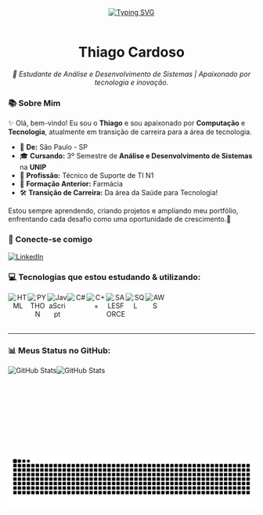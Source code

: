 <div align="center">
  <a href="https://git.io/typing-svg">
   <img src="https://readme-typing-svg.demolab.com?font=Fira+Code&weight=500&size=30&pause=1000&color=40128D&background=FFFFFF00&Center=false&width=435&lines=Bem+vindo+ao+meu+perfil!" alt="Typing SVG" /></a>
  </a>
</div>

<img align="center" alt="" src="./src/header-gif.gif">

<h1 align="center">Thiago Cardoso</h1>

<p align="center"><i>🚀 Estudante de Análise e Desenvolvimento de Sistemas | Apaixonado por tecnologia e inovação.</i></p>


### 📚 Sobre Mim

✨ Olá, bem-vindo! Eu sou o **Thiago** e sou apaixonado por **Computação** e **Tecnologia**, atualmente em transição de carreira para a área de tecnologia.

- 🏡 **De:** São Paulo - SP
- 🎓 **Cursando:** 3º Semestre de **Análise e Desenvolvimento de Sistemas** na **UNIP**
- 💼 **Profissão:** Técnico de Suporte de TI N1
- 🎯 **Formação Anterior:** Farmácia
- 🛠️ **Transição de Carreira:** Da área da Saúde para Tecnologia!

Estou sempre aprendendo, criando projetos e ampliando meu portfólio, enfrentando cada desafio como uma oportunidade de crescimento.🚀

### 🔗 Conecte-se comigo

[![LinkedIn](https://img.shields.io/badge/-Thiago%20Cardoso-0077B5?style=for-the-badge&logo=linkedin&logoColor=white)](https://www.linkedin.com/in/thiago-cardoso-6888141b5/)  
<!-- Trocar "seulinkedin" pelo seu nome de usuário no LinkedIn! -->

### 💻 Tecnologias que estou estudando & utilizando:

<div style="display: flex; flex-wrap: wrap;" align="center">

<img alt="HTML" title="HTML5" width="40" src="https://cdn.jsdelivr.net/gh/devicons/devicon/icons/html5/html5-original.svg" />
<img alt="PYTHON" title="Phyton" width="40" src="https://cdn.jsdelivr.net/gh/devicons/devicon@latest/icons/python/python-original.svg" />
<img alt="JavaScript" title="JavaScript" width="40" src="https://cdn.jsdelivr.net/gh/devicons/devicon/icons/javascript/javascript-original.svg" />
<img alt="C#" title="C#" width="40" src="https://cdn.jsdelivr.net/gh/devicons/devicon@latest/icons/csharp/csharp-original.svg" />
<img alt="C++" title="C++" width="40" src="https://cdn.jsdelivr.net/gh/devicons/devicon@latest/icons/cplusplus/cplusplus-original.svg" />
<img alt="SALESFORCE" title="SalesForce" width="40" src="https://cdn.jsdelivr.net/gh/devicons/devicon@latest/icons/salesforce/salesforce-original.svg" />
<img alt="SQL" title="SQL" width="40" src="https://cdn.jsdelivr.net/gh/devicons/devicon/icons/mysql/mysql-original.svg" />
<img alt="AWS" title="AWS" width="40" src="https://cdn.jsdelivr.net/gh/devicons/devicon@latest/icons/amazonwebservices/amazonwebservices-original-wordmark.svg" />

</div>

<br>

---

### 📊 Meus Status no GitHub:

 <img
  align="left" 
      alt="GitHub Stats" 
      height="180" 
        style="padding-right: 10;"
src="https://github-readme-stats.vercel.app/api?username=Th14g0-451&show_icons=true&theme=tokyonight&include_all_commits=true&locale=pt-br"
  />
<img 
      align="left" 
      alt="GitHub Stats" 
      height="160" 
        style="padding-right: 10;" 
      src="https://github-readme-stats.vercel.app/api/top-langs/?username=th14g0-451&theme=tokyonight&layout=compact&custom_title=Tecnologias&langs_count=7" />


</p>
<picture align="center">
  <source media="(prefers-color-scheme: dark)" srcset="https://raw.githubusercontent.com/Th14g0-451/Th14g0-451/output/github-contribution-grid-snake-dark.svg">
  <source media="(prefers-color-scheme: light)" srcset="https://raw.githubusercontent.com/Th14g0-451/Th14g0-451/output/github-contribution-grid-snake-dark.svg">
  <img align="center" alt="github contribution grid snake animation" src="https://raw.githubusercontent.com/Th14g0-451/Th14g0-451/output/github-contribution-grid-snake.svg">
</picture>
